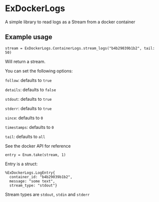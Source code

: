 # ExDockerLogs

A simple library to read logs as a Stream from a docker container

## Example usage

```
stream = ExDockerLogs.ContainerLogs.stream_logs("b4b29039b1b2", tail: 50)
```

Will return a stream.

You can set the following options:

`follow`: defaults to `true`

`details`: defaults to `false`

`stdout`: defaults to `true`

`stderr`: defaults to `true`

`since`: defaults to `0`

`timestamps`: defaults to `0`

`tail`: defaults to `all`

See the docker API for reference

```
entry = Enum.take(stream, 1)
```

Entry is a struct:

```
%ExDockerLogs.LogEntry{
  container_id: "b4b29039b1b2",
  message: "some text",
  stream_type: "stdout"}
```

Stream types are `stdout`, `stdin` and `stderr`
